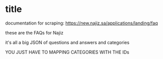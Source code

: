 
# title

documentation for scraping: https://new.najiz.sa/applications/landing/faq

these are the FAQs for Najiz

it's all a big JSON of questions and answers and categories

YOU JUST HAVE TO MAPPING CATEGORIES WITH THE IDs
